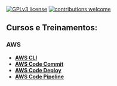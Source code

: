 [![GPLv3 license](https://img.shields.io/badge/License-GPLv3-blue.svg)](http://perso.crans.org/besson/LICENSE.html) 
[![contributions welcome](https://img.shields.io/badge/contributions-welcome-brightgreen.svg?style=flat)](https://github.com/jonascesconetto/data_science/issues)
<!-- * [**** ]() -->
<!-- ## Projetos:  -->

## Cursos e Treinamentos:
### AWS
* [**AWS CLI** ](https://github.com/jonascesconetto/aws-cli-userdata)
* [**AWS Code Commit**](https://github.com/jonascesconetto/aws-code-commit)
* [**AWS Code Deploy**](https://github.com/jonascesconetto/aws-code-deploy)
* [**AWS Code Pipeline**](https://github.com/jonascesconetto/aws-code-pipeline)